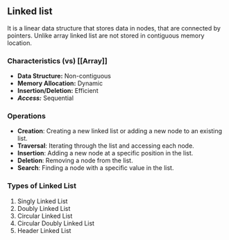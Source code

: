 ## Linked list
It is a linear data structure that stores data in nodes, that are connected by pointers. Unlike array linked list are not stored in contiguous memory location.

### Characteristics  (vs)  [[Array]]

- **Data Structure:** Non-contiguous
- **Memory Allocation:** Dynamic
- **Insertion/Deletion:** Efficient
- ***Access:*** Sequential

### Operations
- **Creation**: Creating a new linked list or adding a new node to an existing list.
- **Traversal**: Iterating through the list and accessing each node.
- **Insertion**: Adding a new node at a specific position in the list.
- **Deletion**: Removing a node from the list.
- **Search**: Finding a node with a specific value in the list.

### Types of Linked List
1. Singly Linked List
2. Doubly Linked List
3. Circular Linked List
4. Circular Doubly Linked List
5. Header Linked List